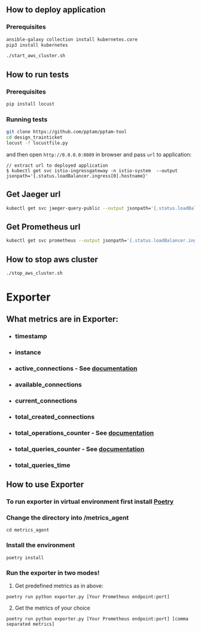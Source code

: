 ## How to deploy application

### Prerequisites

```bash
ansible-galaxy collection install kubernetes.core
pip3 install kubernetes
```

```bash
./start_aws_cluster.sh
```

## How to run tests

### Prerequisites

```bash
pip install locust
```

### Running tests

```bash
git clone https://github.com/pptam/pptam-tool
cd design_trainticket
locust -f locustfile.py
```

and then open `http://0.0.0.0:8089` in browser and pass `url` to application:

```
// extract url to deployed application 
$ kubectl get svc istio-ingressgateway -n istio-system  --output jsonpath='{.status.loadBalancer.ingress[0].hostname}'
```

## Get Jaeger url

```bash
kubectl get svc jaeger-query-public --output jsonpath='{.status.loadBalancer.ingress[0].hostname}'
```

## Get Prometheus url

```bash
kubectl get svc prometheus --output jsonpath='{.status.loadBalancer.ingress[0].hostname}'
```

## How to stop aws cluster

```bash
./stop_aws_cluster.sh 
```

# Exporter

## What metrics are in Exporter:
- ### timestamp
- ### instance
- ### active_connections - See [documentation](https://www.mongodb.com/docs/manual/reference/command/serverStatus/#connections)
- ### available_connections
- ### current_connections
- ### total_created_connections
- ### total_operations_counter - See [documentation](https://www.mongodb.com/docs/manual/reference/command/serverStatus/#opcounters)
- ### total_queries_counter - See [documentation](https://www.mongodb.com/docs/manual/reference/command/top/#mongodb-dbcommand-dbcmd.top)
- ### total_queries_time


## How to use Exporter
### To run exporter in virtual environment first install [Poetry](https://python-poetry.org/docs/#installation)
### Change the directory into /metrics_agent 
```shell
cd metrics_agent
``` 
### Install the environment
```shell
poetry install
``` 
### Run the exporter in two modes!
1. Get predefined metrics as in above:
```shell
poetry run python exporter.py [Your Prometheus endpoint:port]
```
2. Get the metrics of your choice
```shell
poetry run python exporter.py [Your Prometheus endpoint:port] [comma separated metrics]
```